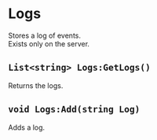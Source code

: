 # Logs
Stores a log of events.<br>
Exists only on the server.

## `List<string> Logs:GetLogs()`
Returns the logs.

## `void Logs:Add(string Log)`
Adds a log.